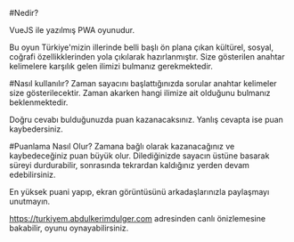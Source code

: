 #Nedir?

VueJS ile yazılmış PWA oyunudur. 

Bu oyun Türkiye'mizin illerinde belli başlı ön plana çıkan kültürel, sosyal, coğrafi
                    özellikklerinden yola çıkılarak hazırlanmıştır.
                    Size gösterilen anahtar kelimelere karşılık gelen ilimizi bulmanız gerekmektedir.

#Nasıl kullanılır?
                Zaman sayacını başlattığınızda sorular anahtar kelimeler size gösterilecektir. Zaman akarken hangi
                    ilimize ait olduğunu bulmanız beklenmektedir.

Doğru cevabı bulduğunuzda puan kazanacaksınız. Yanlış cevapta ise puan kaybedersiniz.</p>

#Puanlama Nasıl Olur?
Zamana bağlı olarak kazanacağınız ve kaybedeceğiniz puan büyük olur.
Dilediğinizde sayacın üstüne basarak süreyi durdurabilir, sonrasında tekrardan kaldığınız yerden
                    devam edebilirsiniz.

En yüksek puani yapıp, ekran görüntüsünü arkadaşlarınızla paylaşmayı unutmayın.



https://turkiyem.abdulkerimdulger.com adresinden canlı önizlemesine bakabilir, oyunu oynayabilirsiniz.

